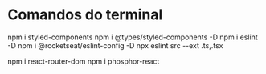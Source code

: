 # Comandos do terminal

npm i styled-components
npm i @types/styled-components -D
npm i eslint -D
npm i @rocketseat/eslint-config -D
npx eslint src --ext .ts,.tsx

npm i react-router-dom
npm i phosphor-react